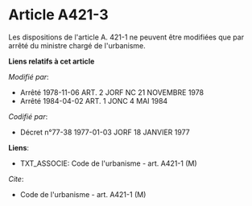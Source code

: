 # Article A421-3

Les dispositions de l'article A. 421-1 ne peuvent être modifiées que par arrêté du ministre chargé de l'urbanisme.

**Liens relatifs à cet article**

_Modifié par_:

  - Arrêté 1978-11-06 ART. 2 JORF NC 21 NOVEMBRE 1978
  - Arrêté 1984-04-02 ART. 1 JONC 4 MAI 1984

_Codifié par_:

  - Décret n°77-38 1977-01-03 JORF 18 JANVIER 1977

**Liens**:

  - TXT_ASSOCIE: Code de l'urbanisme - art. A421-1 (M)

_Cite_:

  - Code de l'urbanisme - art. A421-1 (M)

